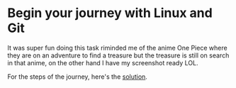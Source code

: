 #  Begin your journey with Linux and Git

It was super fun doing this task riminded me of the anime One Piece where they are on an adventure to find a treasure but the treasure is still on search in that anime, on the other hand I have my screenshot ready LOL.

For the steps of the journey, here's the [solution](https://github.com/Lewd-Sensei/amfoss-tasks/blob/main/task-2/SOLUTION.md).
